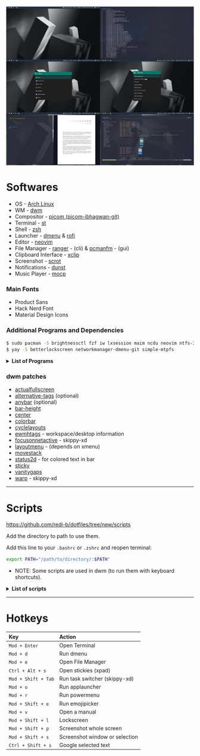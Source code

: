 ![screenshot](https://raw.githubusercontent.com/redi-b/dotfiles/new/screenshots/screenshot.png)


# Softwares

- OS - [Arch Linux](https://archlinux.org)
- WM - [dwm](https://dwm.suckless.org)
- Compositor - [picom (picom-ibhagwan-git)](https://aur.archlinux.org/packages/picom-ibhagwan-git/)
- Terminal - [st](https://st.suckless.org)
- Shell - [zsh](https://zsh.org)
- Launcher - [dmenu](https://dwm.suckless.org) & [rofi](https://github.com/davatorium/rofi)
- Editor - [neovim](https://github.com/neovim/neovim)
- File Manager - [ranger](https://github.com/ranger/ranger) - (cli) & [pcmanfm](https://wiki.archlinux.org/index.php/PCManFM) - (gui)
- Clipboard Interface - [xclip](https://github.com/astrand/xclip)
- Screenshot - [scrot](https://github.com/resurrecting-open-source-projects/scrot)
- Notifications - [dunst](https://github.com/dunst-project/dunst)
- Music Player - [mocp](https://github.com/jonsafari/mocp)

### Main Fonts

- Product Sans
- Hack Nerd Font
- Material Design Icons

### Additional Programs and Dependencies

```bash
$ sudo pacman -S brightnessctl fzf iw lxsession maim ncdu neovim ntfs-3g pamixer pavucontrol playerctl qogir-gtk-theme rofi-emoji ueberzug xautolock xorg-xinput xpad zathura zathura-pdf-mupdf
$ yay -S betterlockscreen networkmanager-dmenu-git simple-mtpfs
```

<details>

   <summary><b>List of Programs</b></summary>
   <table>
      <tr>
         <td>bat</td>
         <td>lxsession</td>
         <td>playerctl</td>
         <td>sxiv</td>
      </tr>
      <tr>
         <td>betterlockscreen<sup>AUR</sup></td>
         <td>maim</td>
         <td>picom-ibhagwan-git<sup>AUR</sup></td>
         <td>ueberzug</td>
      </tr>
      <tr>
         <td>brightnessctl</td>
         <td>ncdu</td>
         <td>qogir-gtk-theme</td>
         <td>unzip</td>
      </tr>
      <tr>
         <td>dunst</td>
         <td>neovim</td>
         <td>ranger</td>
         <td>xautolock</td>
      </tr>
      <tr>
         <td>feh</td>
         <td>networkmanager-dmenu-git<sup>AUR</sup></td>
         <td>rofi</td>
         <td>xob<sup>AUR</sup></td>
      </tr>
      <tr>
         <td>ffmpegthumbnailer</td>
         <td>ntfs-3g</td>
         <td>rofi-emoji</td>
         <td>xorg-xinput</td>
      </tr>
      <tr>
         <td>fzf</td>
         <td>pamixer</td>
         <td>scrot</td>
         <td>xpad</td>
      </tr>
      <tr>
         <td>iw</td>
         <td>pavucontrol</td>
         <td>simple-mtpfs<sup>AUR</sup></td>
         <td>zathura</td>
      </tr>
      <tr>
         <td>kvantum-theme-qogir-git</td>
         <td>pcmanfm</td>
         <td>subversion</td>
         <td>zathura-pdf-mupdf</td>
      </tr>
   
   </table>

   <details>
      <summary><h4>Optional Programs/Applications</h4></summary>
   <table>
      <tr>
         <td>firefox</td>
         <td>spicetify</td>
         <td>vlc</td>
      </tr>
      <tr>
         <td>freedownloadmanager</td>
         <td>spotify</td>
      </tr>
      <tr>
         <td>google-chrome</td>
         <td>sublime-text-3</td>
      </tr>
      <tr>
         <td>kcalc</td>
         <td>sxiv</td>
      </tr>
      <tr>
         <td>kvantum</td>
         <td>telegram-desktop</td>
      </tr>
      <tr>
         <td>lxappearance</td>
         <td>tldr</td>
      </tr>
      <tr>
         <td>okular</td>
         <td>visual-studio-code-bin</td>
      </tr>
   </table>
   </details>

</details>


### dwm patches


- [actualfullscreen](https://dwm.suckless.org/patches/actualfullscreen/)
- [alternative-tags](https://dwm.suckless.org/patches/alternativetags/) (optional)
- [anybar](https://dwm.suckless.org/patches/anybar/) (optional)
- [bar-height](https://dwm.suckless.org/patches/bar_height/)
- [center](https://dwm.suckless.org/patches/center/)
- [colorbar](https://dwm.suckless.org/patches/colorbar/)
- [cyclelayouts](https://dwm.suckless.org/patches/cyclelayouts/)
- [ewmhtags](https://dwm.suckless.org/patches/ewmhtags/) - workspace/desktop information
- [focusonnetactive](https://dwm.suckless.org/patches/focusonnetactive/) - skippy-xd
- [layoutmenu](https://dwm.suckless.org/patches/layoutmenu/) - (depends on xmenu)
- [movestack](https://dwm.suckless.org/patches/movestack/)
- [status2d](https://dwm.suckless.org/patches/status2d/) - for colored text in bar 
- [sticky](https://dwm.suckless.org/patches/sticky/)
- [vanitygaps](https://dwm.suckless.org/patches/vanitygaps/)
- [warp](https://dwm.suckless.org/patches/warp/) - skippy-xd

---
# Scripts

https://github.com/redi-b/dotfiles/tree/new/scripts

Add the directory to path to use them.

Add this line to your ```.bashrc``` or ```.zshrc``` and reopen terminal:

```bash
export PATH="/path/to/directory/:$PATH"
```
- NOTE: Some scripts are used in dwm (to run them with keyboard shortcuts).

<details>
   <summary><b>List of scripts</b></summary>

## [```download_wall```](https://github.com/redi-b/dotfiles/tree/new/scripts/download_wall)

#### Description

Downloads a random wallpaper from unsplash. You can add or remove the keywords it searches for.

#### Dependencies

   - ```wget```


## [```emojipick```](https://github.com/redi-b/dotfiles/tree/new/scripts/emojipick)

#### Description

Launches an emojipicker. The launcher can be either rofi or dmenu
(```use_rofi=1``` or ```use_rofi=0```)  
[Screenshot](https://github.com/redi-b/dotfiles/blob/new/screenshots/emoji_launch.png)

#### Hotkey
   - ```Mod + Shift + e```

#### Dependencies

   - ```python3```
   - ```rofi```
   - Save the [emojipicker](https://github.com/redi-b/dotfiles/tree/new/emojipicker) folder and save it in your home directory (or modify the script according to where you put this folder)

## [```manpdf```](https://github.com/redi-b/dotfiles/tree/new/scripts/manpdf)

#### Description
Launches a dmenu which opens the selected app's manual in zathura  
[Screenshot](https://github.com/redi-b/dotfiles/blob/new/screenshots/zathura.png)

#### Hotkey
   - ```Mod + v```

#### Dependencies

   - ```zathura```
   - ```zathura-pdf-mupdf```
   - Update your manual database (which is used to run the ```apropos``` or ```man -k``` commands)

   ```bash
   $ sudo mandb
   ```

## [```menulauncher```](https://github.com/redi-b/dotfiles/tree/new/scripts/menulauncher)

#### Description

Launches an application runner or system options.  
[Screenshot-1](https://github.com/redi-b/dotfiles/blob/new/screenshots/app_launch.png)  
[Screenshot-2](https://github.com/redi-b/dotfiles/blob/new/screenshots/sys_launch.png)

#### Hotkey
   - ```Mod + o``` - app launcher
   - ```Mod + r``` - powermenu

#### Arguments
   - ```launcher``` for app launcher
   - ```powermenu``` for powermenu
   - No argument defaults to ```launcher```

#### Dependencies

   - ```rofi```
   - Save the [menulauncher](https://github.com/redi-b/dotfiles/tree/new/menulauncher) folder in your home directory (or modify the script according to where you put this folder)

## [```screenshot```](https://github.com/redi-b/dotfiles/tree/new/scripts/screenshot_w) & [```screencopy```](https://github.com/redi-b/dotfiles/tree/new/scripts/screenshot_s)

#### Description

Screenshot whole screen and copy the selected portion to clipboard

#### Hotkey
   - ```Mod + Shift + p``` - screenshot window 
   - ```Mod + Shift + s``` - copy to clipboard 

#### Dependencies

   - ```scrot```
   - ```imagemagick```

## [```search_selected```](https://github.com/redi-b/dotfiles/tree/new/scripts/search_selected)

#### Description

Googles the selected text  
(Browser and search engine can be changed)

#### Hotkey
   - ```Ctrl + Alt + s```

#### Dependencies

   - ```xclip```


## [```searchpkg```](https://github.com/redi-b/dotfiles/tree/new/scripts/searchpkg)

#### Description

Used to search for a package and install the selected one  
[Screenshot](https://github.com/redi-b/dotfiles/blob/new/screenshots/searchpkg.png)

#### Arguments
   - ```pacman```
   - ```yay``` or ```paru``` to search from the <sup>AUR</sup>
   - No argument defaults to ```pacman```

#### Dependencies

   - ```fzf```

   ```bash
   $ sudo pacman -Fy
   $ yay -Fy
   ```
   - NOTE: Only run these commands once


## [```setbg```](https://github.com/redi-b/dotfiles/tree/new/scripts/setbg)

#### Description

Sets a random background from the ```~/wallpapers``` directory

#### Hotkey
   - ```Mod + Alt + s```

#### Dependencies

   - ```feh```

## [```network```](https://github.com/redi-b/dotfiles/tree/new/scripts/network)

#### Description

Sets a random background from the ```~/wallpapers``` directory

#### Hotkey
   - ```Mod + Alt + s```

#### Dependencies

   - ```feh```

</details>
   
---

# Hotkeys

| Key               | Action        |  
| :-------------    | :----------   |
| ```Mod + Enter``` | Open Terminal |
| ```Mod + d```     | Run dmenu     |
| ```Mod + e```     | Open File Manager |
| ```Ctrl + Alt + s```     | Open stickies (xpad) |
| ```Mod + Shift + Tab```     | Run task switcher (skippy-xd)  |
| ```Mod + o```     | Run applauncher |
| ```Mod + r```     | Run powermenu   |
| ```Mod + Shift + e```    | Run emojipicker   |
| ```Mod + v```     | Open a manual |
| ```Mod + Shift + l```    | Lockscreen        |
| ```Mod + Shift + p```    | Screenshot whole screen |
| ```Mod + Shift + s```    | Screenshot window or selection |
| ```Ctrl + Shift + s```   | Google selected text |

<!-- https://user-images.githubusercontent.com/66169993/120075666-e8f0ca80-c0aa-11eb-84ab-3db62b4f442c.png -->

